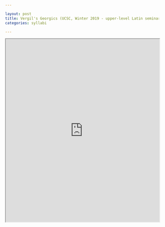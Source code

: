 ```yaml
---

layout: post
title: Vergil's Georgics (UCSC, Winter 2019 - upper-level Latin seminar)
categories: syllabi

---
```


<iframe src="http://127.0.0.1:4000/jekyll-theme-dark-reader/assets/pdfs/syll1903-georgics.pdf" width="100%" height="600px">
    </iframe>